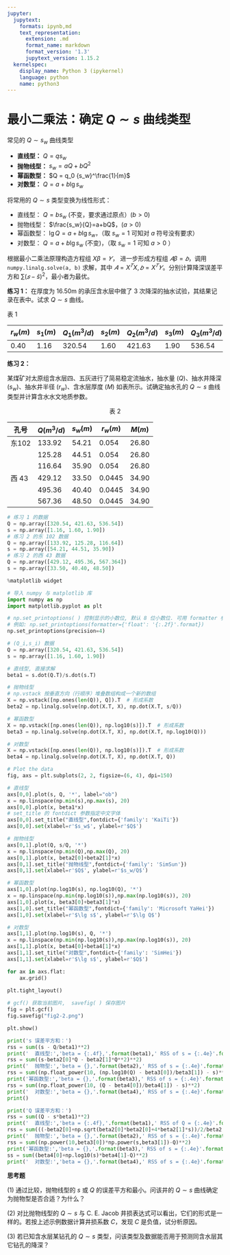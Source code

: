 ```yaml
---
jupyter:
  jupytext:
    formats: ipynb,md
    text_representation:
      extension: .md
      format_name: markdown
      format_version: '1.3'
      jupytext_version: 1.15.2
  kernelspec:
    display_name: Python 3 (ipykernel)
    language: python
    name: python3
---
```


# 最小二乘法：确定 $Q\sim s$ 曲线类型


常见的 $Q{\sim}s_w$ 曲线类型

- **直线型：** $Q = qs_w$ 
- **抛物线型：** ${s_w} = aQ + b{Q^2}$ 
- **幂函数型：** $Q = q_0 {s_w}^\frac{1}{m}$ 
- **对数型：** $Q=a+b\lg s_w$ 


将常用的 $Q\sim s$ 类型变换为线性形式：

- 直线型： $Q = b s_w$ (不变，要求通过原点）($b>0$)
- 抛物线型： $\frac{s_w}{Q}=a+bQ$，($a>0$)
- 幂函数型： $\lg Q=a+b\lg{s_w}$，（取 $s_w=1$ 可知对 $a$ 符号没有要求）
- 对数型： $Q=a+b\lg s_w$ (不变)，（取 $s_w=1$ 可知  $a>0$ ）


根据最小二乘法原理构造方程组 $X\beta = 𝑌$，
进一步形成方程组 $𝐴\beta = 𝑏$，调用 `numpy.linalg.solve(a, b)` 求解，其中 $𝐴 = X^𝑇X, 𝑏 = X^𝑇𝑌$。分别计算降深误差平方和 $\sum(𝑠 − \hat{s})^2$，最小者为最优。

<!-- #region -->
**练习 1：** 在厚度为 16.50m 的承压含水层中做了 3 次降深的抽水试验，其结果记录在表中。试求 $Q\sim s$ 曲线。


表 1

$r_w(m)$ | $s_1(m)$ | $Q_1(m^3/d)$ | $s_2(m)$ | $Q_2(m^3/d)$ | $s_3(m)$ | $Q_3(m^3/d)$
---------|----------|--------------|----------|--------------|----------|-------------
 0.40 | 1.16 | 320.54 | 1.60 | 421.63 | 1.90 | 536.54


<!-- #endregion -->

**练习 2：**

某煤矿对太原组含水层四、五灰进行了简易稳定流抽水，抽水量 $(Q)$、抽水井降深 $(s_w)$、抽水井半径 $(r_w)$、含水层厚度 $(M)$ 如表所示。试确定抽水孔的 $Q{\sim}s$ 曲线类型并计算含水水文地质参数。

<center>
表 2

 孔号  | $Q(m^3/d)$ | $s_w(m)$ | $r_w(m)$ | $M(m)$
-------|------------|---------|-----------|-----
 东102 | 133.92     |  54.21  |  0.054  | 26.80
&nbsp; | 125.28     |  44.51  |  0.054  | 26.80
&nbsp; | 116.64     |  35.90  |  0.054  | 26.80
 西 43 | 429.12     |  33.50  |  0.0445 | 34.90
&nbsp; | 495.36     |  40.40  |  0.0445 | 34.90
&nbsp; | 567.36     |  48.50  |  0.0445 | 34.90
</center>

<!-- #region -->
```python
# 练习 1 的数据
Q = np.array([320.54, 421.63, 536.54])
s = np.array([1.16, 1.60, 1.90])
# 练习 2 的东 102 数据
Q = np.array([133.92, 125.28, 116.64])
s = np.array([54.21, 44.51, 35.90])
# 练习 2 的西 43 数据
Q = np.array([429.12, 495.36, 567.364])
s = np.array([33.50, 40.40, 48.50])
```
<!-- #endregion -->

```python
%matplotlib widget

# 导入 numpy 与 matplotlib 库
import numpy as np
import matplotlib.pyplot as plt

# np.set_printoptions( ) 控制显示的小数位, 默认 8 位小数位. 可用 formatter 参数自定义显示的格式
# 例如: np.set_printoptions(formatter={'float': '{:.2f}'.format})
np.set_printoptions(precision=4)

# (Q_i,s_i) 数据
Q = np.array([320.54, 421.63, 536.54])
s = np.array([1.16, 1.60, 1.90])

# 直线型, 直接求解
beta1 = s.dot(Q.T)/s.dot(s.T)

# 抛物线型
# np.vstack 按垂直方向（行顺序）堆叠数组构成一个新的数组
X = np.vstack([np.ones(len(Q)), Q]).T  # 形成系数
beta2 = np.linalg.solve(np.dot(X.T, X), np.dot(X.T, s/Q))

# 幂函数型
X = np.vstack([np.ones(len(Q)), np.log10(s)]).T  # 形成系数
beta3 = np.linalg.solve(np.dot(X.T, X), np.dot(X.T, np.log10(Q)))

# 对数型
X = np.vstack([np.ones(len(Q)), np.log10(s)]).T  # 形成系数
beta4 = np.linalg.solve(np.dot(X.T, X), np.dot(X.T, Q))

# Plot the data
fig, axs = plt.subplots(2, 2, figsize=(6, 4), dpi=150)

# 直线型
axs[0,0].plot(s, Q, '*', label="ob")
x = np.linspace(np.min(s),np.max(s), 20)
axs[0,0].plot(x, beta1*x)
# set_title 的 fontdict 参数指定中文字体
axs[0,0].set_title("直线型",fontdict={'family': 'KaiTi'})
axs[0,0].set(xlabel=r'$s_w$', ylabel=r'$Q$')

# 抛物线型
axs[0,1].plot(Q, s/Q, '*')
x = np.linspace(np.min(Q),np.max(Q), 20)
axs[0,1].plot(x, beta2[0]+beta2[1]*x)
axs[0,1].set_title("抛物线型",fontdict={'family': 'SimSun'})
axs[0,1].set(xlabel=r'$Q$', ylabel=r'$s_w/Q$')

# 幂函数型
axs[1,0].plot(np.log10(s), np.log10(Q), '*')
x = np.linspace(np.min(np.log10(s)),np.max(np.log10(s)), 20)
axs[1,0].plot(x, beta3[0]+beta3[1]*x)
axs[1,0].set_title("幂函数型",fontdict={'family': 'Microsoft YaHei'})
axs[1,0].set(xlabel=r'$\lg s$', ylabel=r'$\lg Q$')

# 对数型
axs[1,1].plot(np.log10(s), Q, '*')
x = np.linspace(np.min(np.log10(s)),np.max(np.log10(s)), 20)
axs[1,1].plot(x, beta4[0]+beta4[1]*x)
axs[1,1].set_title("对数型",fontdict={'family': 'SimHei'})
axs[1,1].set(xlabel=r'$\lg s$', ylabel=r'$Q$')

for ax in axs.flat:
    ax.grid()
     
plt.tight_layout()

# gcf() 获取当前图片,  savefig( ) 保存图片
fig = plt.gcf()
fig.savefig("fig2-2.png")

plt.show()

print('s 误差平方和：')
rss = sum((s - Q/beta1)**2)
print('  直线型:','beta = {:.4f},'.format(beta1),' RSS of s = {:.4e}'.format(rss))
rss = sum((s-beta2[0]*Q - beta2[1]*Q**2)**2)
print('  抛物型:','beta = {},'.format(beta2),' RSS of s = {:.4e}'.format(rss))
rss = sum((np.float_power(10, (np.log10(Q) - beta3[0])/beta3[1]) - s)**2)
print('幂函数型:','beta = {},'.format(beta3),' RSS of s = {:.4e}'.format(rss))
rss = sum((np.float_power(10, (Q - beta4[0])/beta4[1]) - s)**2)
print('  对数型:','beta = {},'.format(beta4),' RSS of s = {:.4e}'.format(rss))
print()

print('Q 误差平方和：')
rss = sum((Q - s*beta1)**2)
print('  直线型:','beta = {:.4f},'.format(beta1),' RSS of Q = {:.4e}'.format(rss))
rss = sum(((-beta2[0]+np.sqrt(beta2[0]*beta2[0]+4*beta2[1]*s))/2/beta2[1]-Q)**2)
print('  抛物型:','beta = {},'.format(beta2),' RSS of s = {:.4e}'.format(rss))
rss = sum((np.power(10,beta3[0])*np.power(s,beta3[1])-Q)**2)
print('幂函数型:','beta = {},'.format(beta3),' RSS of s = {:.4e}'.format(rss))
ss = sum((beta4[0]+np.log10(s)*beta4[1]-Q)**2)
print('  对数型:','beta = {},'.format(beta4),' RSS of s = {:.4e}'.format(rss))
```

**思考题**

(1) 通过比较，抛物线型的 $s$ 或 $Q$ 的误差平方和最小。问该井的 $Q\sim s$ 曲线确定为抛物型是否合适？为什么？

(2) 对比抛物线型的 $Q\sim s$ 与 C. E. Jacob 井损表达式可以看出，它们的形式是一样的。若按上述示例数据计算井损系数 $C$，发现 $C$ 是负值，试分析原因。

(3) 若已知含水层某钻孔的 $Q \sim s$ 类型，问该类型及数据能否用于预测同含水层其它钻孔的降深？
